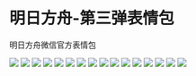 # 明日方舟-第三弹表情包

明日方舟微信官方表情包

![](https://gcore.jsdelivr.net/gh/yoghurtlee-thu/twikoo-magic@main/image/Arknights_three/three_01.webp)
![](https://gcore.jsdelivr.net/gh/yoghurtlee-thu/twikoo-magic@main/image/Arknights_three/three_02.webp)
![](https://gcore.jsdelivr.net/gh/yoghurtlee-thu/twikoo-magic@main/image/Arknights_three/three_03.webp)
![](https://gcore.jsdelivr.net/gh/yoghurtlee-thu/twikoo-magic@main/image/Arknights_three/three_04.webp)
![](https://gcore.jsdelivr.net/gh/yoghurtlee-thu/twikoo-magic@main/image/Arknights_three/three_05.webp)
![](https://gcore.jsdelivr.net/gh/yoghurtlee-thu/twikoo-magic@main/image/Arknights_three/three_06.webp)
![](https://gcore.jsdelivr.net/gh/yoghurtlee-thu/twikoo-magic@main/image/Arknights_three/three_07.webp)
![](https://gcore.jsdelivr.net/gh/yoghurtlee-thu/twikoo-magic@main/image/Arknights_three/three_08.webp)
![](https://gcore.jsdelivr.net/gh/yoghurtlee-thu/twikoo-magic@main/image/Arknights_three/three_09.webp)
![](https://gcore.jsdelivr.net/gh/yoghurtlee-thu/twikoo-magic@main/image/Arknights_three/three_10.webp)
![](https://gcore.jsdelivr.net/gh/yoghurtlee-thu/twikoo-magic@main/image/Arknights_three/three_11.webp)
![](https://gcore.jsdelivr.net/gh/yoghurtlee-thu/twikoo-magic@main/image/Arknights_three/three_12.webp)
![](https://gcore.jsdelivr.net/gh/yoghurtlee-thu/twikoo-magic@main/image/Arknights_three/three_13.webp)
![](https://gcore.jsdelivr.net/gh/yoghurtlee-thu/twikoo-magic@main/image/Arknights_three/three_14.webp)
![](https://gcore.jsdelivr.net/gh/yoghurtlee-thu/twikoo-magic@main/image/Arknights_three/three_15.webp)
![](https://gcore.jsdelivr.net/gh/yoghurtlee-thu/twikoo-magic@main/image/Arknights_three/three_16.webp)
